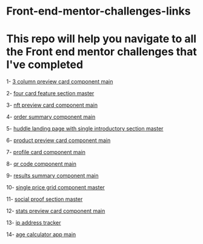 # Front-end-mentor-challenges-links

# This repo will help you navigate to all the Front end mentor challenges that I've completed

1-  [3 column preview card component main](https://github.com/Front-end-mentor-challengess/3-column-preview-card-component-main)

2-  [four card feature section master](https://github.com/Front-end-mentor-challengess/four-card-feature-section-master)

3-  [nft preview card component main](https://github.com/Front-end-mentor-challengess/nft-preview-card-component-main)

4-  [order summary component main](https://github.com/Front-end-mentor-challengess/order-summary-component-main)

5-  [huddle landing page with single introductory section master](https://github.com/Front-end-mentor-challengess/huddle-landing-page-with-single-introductory-section-master)

6-  [product preview card component main](https://github.com/Front-end-mentor-challengess/product-preview-card-component-main)

7-  [profile card component main](https://github.com/Front-end-mentor-challengess/profile-card-component-main)

8-  [qr code component main](https://github.com/Front-end-mentor-challengess/qr-code-component-main)  

9-  [results summary component main](https://github.com/Front-end-mentor-challengess/results-summary-component-main) 

10-  [single price grid component master](https://github.com/Front-end-mentor-challengess/single-price-grid-component-master)  

11-  [social proof section master](https://github.com/Front-end-mentor-challengess/social-proof-section-master)  

12-  [stats preview card component main](https://github.com/Front-end-mentor-challengess/stats-preview-card-component-main)

13-  [ip address tracker](https://github.com/Front-end-mentor-challengess/ip-address-tracker)

14-  [age calculator app main](https://github.com/Front-end-mentor-challengess/age-calculator-app-main)

